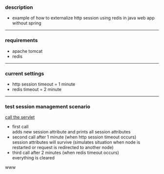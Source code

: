 ### description
* example of how to externalize http session using redis in java web app without spring

---

### requirements
* apache tomcat
* redis

---

### current settings

* http session timeout = 1 minute
* redis timeout = 2 minute

---

### test session management scenario

[call the servlet](http://localhost:8080/java-web-externalized-session/hello)  
* first call  
adds new session attribute and prints all session attributes  
* second call after 1 minute (when http session timeout occurs)  
session attributes will survive (simulates situation when node is restarted or request is redirected to another node)  
* third call after 2 minutes (when redis timeout occurs)  
everything is cleared  

www
